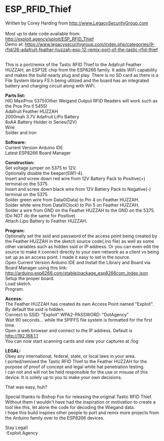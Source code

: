 # ESP_RFID_Thief

Written by Corey Harding from http://www.LegacySecurityGroup.com<br><br>
Most up to date code available from: http://exploit.agency/sploit/ESP_RFID_Thief<br>
Demo at: https://www.legacysecuritygroup.com/index.php/categories/9-rfid/26-adafruit-feather-huzzah-esp-12-remix-port-of-the-tastic-rfid-thief<br>
<br>

This is a port/remix of the Tastic RFID Thief to the Adafruit Feather HUZZAH, an ESP12E chip from the ESP8266 family.  It adds WiFi capability and makes the build nearly plug and play.  There is no SD card as there is a File System library FS.h being utilized and the board has an integrated battery and charging circuit along with WiFi.

<b>Parts list:</b><br>
HID MaxiProx 5375(Other Weigand Output RFID Readers will work such as the Prox Pro II 5455)<br>
Adafruit Feather HUZZAH<br>
2000mah 3.7V Adafruit LiPo Battery<br>
8xAA Battery Holder in Series(12V)<br>
Wire<br>
Solder and Iron<br>

<b>Software:</b><br>
Current Version Arduino IDE<br>
Latest ESP8266 Board Manager<br>

<b>Construction:</b><br>
Set voltage jumper on 5375 to 12V.<br>
Optionally disable the beeper(SW1-4).<br>
Insert and screw down red wire from 12V Battery Pack to Positive(+) terminal on the 5375.<br>
Insert and screw down black wire from 12V Battery Pack to Negative(-) terminal on the 5375.<br>
Solder green wire from Data0(Data) to Pin 4 on Feather HUZZAH.<br>
Solder white wire from Data1(Clock) to Pin 5 on Feather HUZZAH.<br>
Solder a wire from GND on the Feather HUZZAH to the GND on the 5375.(Do NOT do the same for Positive)<br>
Attach Lipo Battery to Feather HUZZAH.<br>

<b>Program:</b><br>
Optionally set the ssid and password of the access point being created by the Feather HUZZAH in the sketch source code(.ino file) as well as some other variables such as hidden ssid or IP address.  Or you can even edit the source to make it connect directly to your own network as a client vs being set up as an access point.  I made it easy to set in the source.<br>
Open Current Version Arduino IDE and Install the Library and Board via Board Manager using this link:<br>http://arduino.esp8266.com/stable/package_esp8266com_index.json <br>
Setup the proper board.<br>
Load sketch.<br>
Program.<br>

<b>Access:</b><br>
The Feather HUZZAH has created its own Access Point named "Exploit".<br>
By default the ssid is hidden.<br>
Connect to SSID: "Exploit" WPA2-PASSWORD: "DotAgency"<br>
Wait 90 seconds... while the SPIFFS file system is formatted for the first time.<br>
Open a web browser and connect to the IP address.  Default is http://192.168.1.1 <br>
You can now start scanning cards and view your captures at /log<br>

<b>LEGAL:</b><br>
Obey any international, federal, state, or local laws in your area.<br>
I ported/remixed the Tastic RFID Thief to the Feather HUZZAH for the purpose of proof of concept and legal white hat penetration testing.<br>
I can not and will not be held responsible for the use or misuse of this device.  It is solely up to you to make your own decisions.<br>

That was easy, huh?

Special thanks to Bishop Fox for releasing the original Tastic RFID Thief.<br>
Without them I wouldn't have had the inspiration or motivation to create a tool like this, let alone the code for decoding the Wiegand data.<br>
I hope this build inspires other people to port and remix more projects from the Arduino family over to the ESP8266 devices.<br>

Stay Legal!<br>
-Exploit.Agency

